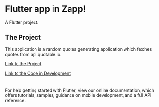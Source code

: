 # Flutter app in Zapp!

A Flutter project.

## The Project

This application is a random quotes generating application which fetches quotes from api.quotable.io.

[Link to the Project](https://zf1k06wyf1l0.zapp.page/#/)

[Link to the Code in Development]([https://zf1k06wyf1l0.zapp.page/#/](https://zapp.run/edit/flutter-zf1k06wyf1l0?lazy=false&split=50&entry=lib/main.dart&file=lib/main.dart))

#

For help getting started with Flutter, view our
[online documentation](https://flutter.dev/docs), which offers tutorials,
samples, guidance on mobile development, and a full API reference.
